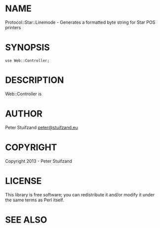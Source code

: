 # NAME

Protocol::Star::Linemode - Generates a formatted byte string for Star POS printers

# SYNOPSIS

    use Web::Controller;

# DESCRIPTION

Web::Controller is

# AUTHOR

Peter Stuifzand <peter@stuifzand.eu>

# COPYRIGHT

Copyright 2013 - Peter Stuifzand

# LICENSE

This library is free software; you can redistribute it and/or modify
it under the same terms as Perl itself.

# SEE ALSO
